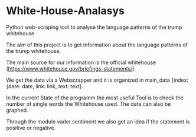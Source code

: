 # White-House-Analasys
Python web-scraping tool to analyse the language patterns of the trump whitehouse


The aim of this project is to get information about the language patterns of the trump whitehouse.

The main source for our information is the official whitehouse (https://www.whitehouse.gov/briefings-statements/).

We get the data via a Webscrapper and it is organized in main_data {index: {date: date, link: link, text: text}.

In the current State of the programm the most useful Tool is to check the number of single words the Whitehouse used.
The data can also be graphed.

Through the module vader.sentiment we also get an idea if the statement is positive or negative.


